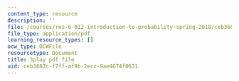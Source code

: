 ```yaml
---
content_type: resource
description: ''
file: /courses/res-6-012-introduction-to-probability-spring-2018/ceb3687cf7ffaf9b2ecc9ae4674f0631_d5pnfFvggYk.pdf
file_type: application/pdf
learning_resource_types: []
ocw_type: OCWFile
resourcetype: Document
title: 3play pdf file
uid: ceb3687c-f7ff-af9b-2ecc-9ae4674f0631
---
```

